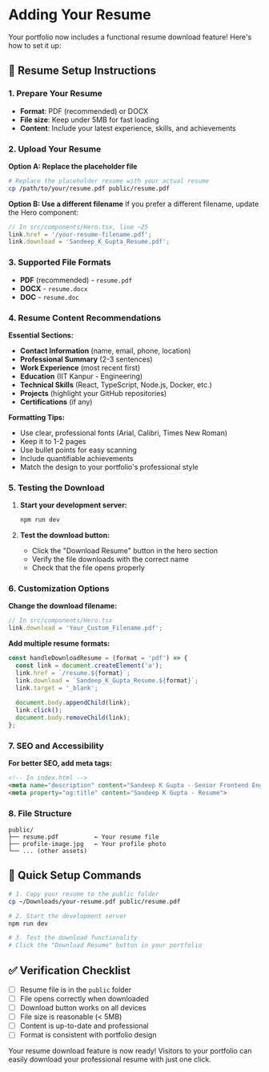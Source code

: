 # Adding Your Resume

Your portfolio now includes a functional resume download feature! Here's how to set it up:

## 📄 **Resume Setup Instructions**

### **1. Prepare Your Resume**
- **Format**: PDF (recommended) or DOCX
- **File size**: Keep under 5MB for fast loading
- **Content**: Include your latest experience, skills, and achievements

### **2. Upload Your Resume**

**Option A: Replace the placeholder file**
```bash
# Replace the placeholder resume with your actual resume
cp /path/to/your/resume.pdf public/resume.pdf
```

**Option B: Use a different filename**
If you prefer a different filename, update the Hero component:
```typescript
// In src/components/Hero.tsx, line ~25
link.href = '/your-resume-filename.pdf';
link.download = 'Sandeep_K_Gupta_Resume.pdf';
```

### **3. Supported File Formats**
- **PDF** (recommended) - `resume.pdf`
- **DOCX** - `resume.docx`
- **DOC** - `resume.doc`

### **4. Resume Content Recommendations**

**Essential Sections:**
- **Contact Information** (name, email, phone, location)
- **Professional Summary** (2-3 sentences)
- **Work Experience** (most recent first)
- **Education** (IIT Kanpur - Engineering)
- **Technical Skills** (React, TypeScript, Node.js, Docker, etc.)
- **Projects** (highlight your GitHub repositories)
- **Certifications** (if any)

**Formatting Tips:**
- Use clear, professional fonts (Arial, Calibri, Times New Roman)
- Keep it to 1-2 pages
- Use bullet points for easy scanning
- Include quantifiable achievements
- Match the design to your portfolio's professional style

### **5. Testing the Download**

1. **Start your development server:**
   ```bash
   npm run dev
   ```

2. **Test the download button:**
   - Click the "Download Resume" button in the hero section
   - Verify the file downloads with the correct name
   - Check that the file opens properly

### **6. Customization Options**

**Change the download filename:**
```typescript
// In src/components/Hero.tsx
link.download = 'Your_Custom_Filename.pdf';
```

**Add multiple resume formats:**
```typescript
const handleDownloadResume = (format = 'pdf') => {
  const link = document.createElement('a');
  link.href = `/resume.${format}`;
  link.download = `Sandeep_K_Gupta_Resume.${format}`;
  link.target = '_blank';
  
  document.body.appendChild(link);
  link.click();
  document.body.removeChild(link);
};
```

### **7. SEO and Accessibility**

**For better SEO, add meta tags:**
```html
<!-- In index.html -->
<meta name="description" content="Sandeep K Gupta - Senior Frontend Engineer Resume">
<meta property="og:title" content="Sandeep K Gupta - Resume">
```

### **8. File Structure**
```
public/
├── resume.pdf          ← Your resume file
├── profile-image.jpg   ← Your profile photo
└── ... (other assets)
```

## 🎯 **Quick Setup Commands**

```bash
# 1. Copy your resume to the public folder
cp ~/Downloads/your-resume.pdf public/resume.pdf

# 2. Start the development server
npm run dev

# 3. Test the download functionality
# Click the "Download Resume" button in your portfolio
```

## ✅ **Verification Checklist**

- [ ] Resume file is in the `public` folder
- [ ] File opens correctly when downloaded
- [ ] Download button works on all devices
- [ ] File size is reasonable (< 5MB)
- [ ] Content is up-to-date and professional
- [ ] Format is consistent with portfolio design

Your resume download feature is now ready! Visitors to your portfolio can easily download your professional resume with just one click. 